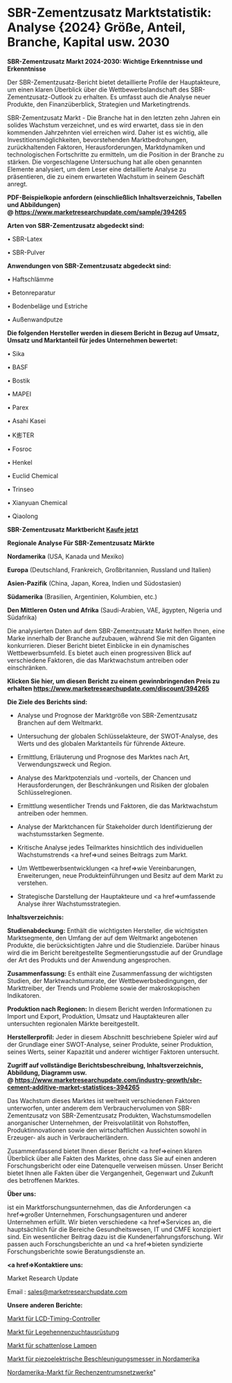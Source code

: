# SBR-Zementzusatz Marktstatistik: Analyse {2024} Größe, Anteil, Branche, Kapital usw. 2030

<strong>SBR-Zementzusatz Markt 2024-2030: Wichtige Erkenntnisse und Erkenntnisse</strong>

Der SBR-Zementzusatz-Bericht bietet detaillierte Profile der Hauptakteure, um einen klaren Überblick über die Wettbewerbslandschaft des SBR-Zementzusatz-Outlook zu erhalten. Es umfasst auch die Analyse neuer Produkte, den Finanzüberblick, Strategien und Marketingtrends.

SBR-Zementzusatz Markt - Die Branche hat in den letzten zehn Jahren ein solides Wachstum verzeichnet, und es wird erwartet, dass sie in den kommenden Jahrzehnten viel erreichen wird. Daher ist es wichtig, alle Investitionsmöglichkeiten, bevorstehenden Marktbedrohungen, zurückhaltenden Faktoren, Herausforderungen, Marktdynamiken und technologischen Fortschritte zu ermitteln, um die Position in der Branche zu stärken. Die vorgeschlagene Untersuchung hat alle oben genannten Elemente analysiert, um dem Leser eine detaillierte Analyse zu präsentieren, die zu einem erwarteten Wachstum in seinem Geschäft anregt.

<strong><b>PDF-Beispielkopie anfordern (einschließlich Inhaltsverzeichnis, Tabellen und Abbildungen) @ </b></strong><strong><a href=https://www.marketresearchupdate.com/sample/394265><strong>https://www.marketresearchupdate.com/sample/394265</u></a></strong></strong>

<strong>Arten von SBR-Zementzusatz abgedeckt sind:</strong>

• SBR-Latex

• SBR-Pulver

<strong>Anwendungen von SBR-Zementzusatz abgedeckt sind:</strong>

• Haftschlämme

• Betonreparatur

• Bodenbeläge und Estriche

• Außenwandputze

<strong>Die folgenden Hersteller werden in diesem Bericht in Bezug auf Umsatz, Umsatz und Marktanteil für jedes Unternehmen bewertet:</strong>

• Sika

• BASF

• Bostik

• MAPEI

• Parex

• Asahi Kasei

• K烿TER

• Fosroc

• Henkel

• Euclid Chemical

• Trinseo

• Xianyuan Chemical

• Qiaolong

<strong>SBR-Zementzusatz Marktbericht <a href=https://www.marketresearchupdate.com/buynow/394265>Kaufe jetzt</a></strong>

<strong>Regionale Analyse Für SBR-Zementzusatz Märkte</strong>

<strong>Nordamerika</strong> (USA, Kanada und Mexiko)

<strong>Europa</strong> (Deutschland, Frankreich, Großbritannien, Russland und Italien)

<strong>Asien-Pazifik</strong> (China, Japan, Korea, Indien und Südostasien)

<strong>Südamerika</strong> (Brasilien, Argentinien, Kolumbien, etc.)

<strong>Den Mittleren</strong> <strong>Osten und Afrika</strong> (Saudi-Arabien, VAE, ägypten, Nigeria und Südafrika)

Die analysierten Daten auf dem SBR-Zementzusatz Markt helfen Ihnen, eine Marke innerhalb der Branche aufzubauen, während Sie mit den Giganten konkurrieren. Dieser Bericht bietet Einblicke in ein dynamisches Wettbewerbsumfeld. Es bietet auch einen progressiven Blick auf verschiedene Faktoren, die das Marktwachstum antreiben oder einschränken.

<strong>Klicken Sie hier, um diesen Bericht zu einem gewinnbringenden Preis zu erhalten
</strong><strong><a href=https://www.marketresearchupdate.com/discount/394265>https://www.marketresearchupdate.com/discount/394265</b></u></strong></a>

<strong>Die Ziele des Berichts sind:</strong>

- Analyse und Prognose der Marktgröße von SBR-Zementzusatz Branchen auf dem Weltmarkt.

- Untersuchung der globalen Schlüsselakteure, der SWOT-Analyse, des Werts und des globalen Marktanteils für führende Akteure.

- Ermittlung, Erläuterung und Prognose des Marktes nach Art, Verwendungszweck und Region.

- Analyse des Marktpotenzials und -vorteils, der Chancen und Herausforderungen, der Beschränkungen und Risiken der globalen Schlüsselregionen.

- Ermittlung wesentlicher Trends und Faktoren, die das Marktwachstum antreiben oder hemmen.

- Analyse der Marktchancen für Stakeholder durch Identifizierung der wachstumsstarken Segmente.

- Kritische Analyse jedes Teilmarktes hinsichtlich des individuellen Wachstumstrends <a href=>und</a> seines Beitrags zum Markt.

- Um Wettbewerbsentwicklungen <a href=>wie</a> Vereinbarungen, Erweiterungen, neue Produkteinführungen und Besitz auf dem Markt zu verstehen.

- Strategische Darstellung der Hauptakteure und <a href=>umfas</a>sende Analyse ihrer Wachstumsstrategien.

<strong>Inhaltsverzeichnis:</strong>

<strong>Studienabdeckung:</strong> Enthält die wichtigsten Hersteller, die wichtigsten Marktsegmente, den Umfang der auf dem Weltmarkt angebotenen Produkte, die berücksichtigten Jahre und die Studienziele. Darüber hinaus wird die im Bericht bereitgestellte Segmentierungsstudie auf der Grundlage der Art des Produkts und der Anwendung angesprochen.

<strong>Zusammenfassung:</strong> Es enthält eine Zusammenfassung der wichtigsten Studien, der Marktwachstumsrate, der Wettbewerbsbedingungen, der Markttreiber, der Trends und Probleme sowie der makroskopischen Indikatoren.

<strong>Produktion nach Regionen:</strong> In diesem Bericht werden Informationen zu Import und Export, Produktion, Umsatz und Hauptakteuren aller untersuchten regionalen Märkte bereitgestellt.

<strong>Herstellerprofil:</strong> Jeder in diesem Abschnitt beschriebene Spieler wird auf der Grundlage einer SWOT-Analyse, seiner Produkte, seiner Produktion, seines Werts, seiner Kapazität und anderer wichtiger Faktoren untersucht.

<strong><b>Zugriff auf vollständige Berichtsbeschreibung, Inhaltsverzeichnis, Abbildung, Diagramm usw. @ </b></strong><strong><a href=https://www.marketresearchupdate.com/industry-growth/sbr-cement-additive-market-statistices-394265>https://www.marketresearchupdate.com/industry-growth/sbr-cement-additive-market-statistices-394265</a></strong>

Das Wachstum dieses Marktes ist weltweit verschiedenen Faktoren unterworfen, unter anderem dem Verbrauchervolumen von SBR-Zementzusatz von SBR-Zementzusatz Produkten, Wachstumsmodellen anorganischer Unternehmen, der Preisvolatilität von Rohstoffen, Produktinnovationen sowie den wirtschaftlichen Aussichten sowohl in Erzeuger- als auch in Verbraucherländern.

Zusammenfassend bietet Ihnen dieser Bericht <a href=>einen</a> klaren Überblick über alle Fakten des Marktes, ohne dass Sie auf einen anderen Forschungsbericht oder eine Datenquelle verweisen müssen. Unser Bericht bietet Ihnen alle Fakten über die Vergangenheit, Gegenwart und Zukunft des betroffenen Marktes.

<strong>Über uns:</strong>

 ist ein Marktforschungsunternehmen, das die Anforderungen <a href=>großer</a> Unternehmen, Forschungsagenturen und anderer Unternehmen erfüllt. Wir bieten verschiedene <a href=>Services</a> an, die hauptsächlich für die Bereiche Gesundheitswesen, IT und CMFE konzipiert sind. Ein wesentlicher Beitrag dazu ist die Kundenerfahrungsforschung. Wir passen auch Forschungsberichte an und <a href=>bieten</a> syndizierte Forschungsberichte sowie Beratungsdienste an.

<strong><a href=>Kontaktiere uns:</a></strong>

Market Research Update

Email : sales@marketresearchupdate.com

<strong>Unsere anderen Berichte:</strong>

<a href=https://www.linkedin.com/pulse/lcd-timing-controller-market-expected-witness>Markt für LCD-Timing-Controller</a>

<a href=https://www.linkedin.com/pulse/layer-breeding-equipment-market-top-leading-vendors>Markt für Legehennenzuchtausrüstung</a>

<a href=https://www.linkedin.com/pulse/shadowless-lamps-market-outlooks-2023-size-players>Markt für schattenlose Lampen</a>

<a href=https://www.linkedin.com/pulse/north-america-piezoelectric-accelerometers-market>Markt für piezoelektrische Beschleunigungsmesser in Nordamerika</a>

<a href=https://www.linkedin.com/pulse/north-america-data-center-network-market-size>Nordamerika-Markt für Rechenzentrumsnetzwerke</a>"
